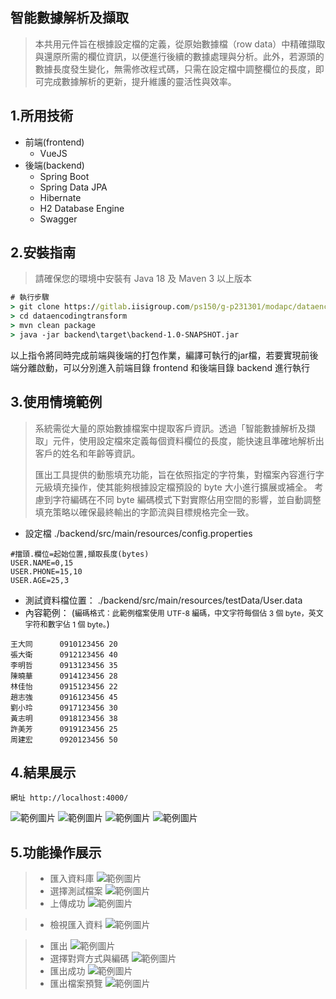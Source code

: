## 智能數據解析及擷取

> 本共用元件旨在根據設定檔的定義，從原始數據檔（row
> data）中精確擷取與還原所需的欄位資訊，以便進行後續的數據處理與分析。此外，若源頭的數據長度發生變化，無需修改程式碼，只需在設定檔中調整欄位的長度，即可完成數據解析的更新，提升維護的靈活性與效率。
>

## 1.所用技術
* 前端(frontend)
  - VueJS
* 後端(backend)
  - Spring Boot
  - Spring Data JPA
  - Hibernate
  - H2 Database Engine
  - Swagger

## 2.安裝指南
> 請確保您的環境中安裝有 Java 18 及 Maven 3 以上版本

```bat
# 執行步驟
> git clone https://gitlab.iisigroup.com/ps150/g-p231301/modapc/dataencodingtransform.git
> cd dataencodingtransform
> mvn clean package 
> java -jar backend\target\backend-1.0-SNAPSHOT.jar
```
以上指令將同時完成前端與後端的打包作業，編譯可執行的jar檔，若要實現前後端分離啟動，可以分別進入前端目錄 frontend 和後端目錄 backend 進行執行
## 3.使用情境範例

> 系統需從大量的原始數據檔案中提取客戶資訊。透過「智能數據解析及擷取」元件，使用設定檔來定義每個資料欄位的長度，能快速且準確地解析出客戶的姓名和年齡等資訊。
>
> 匯出工具提供的動態填充功能，旨在依照指定的字符集，對檔案內容進行字元級填充操作，使其能夠根據設定檔預設的 byte 大小進行擴展或補全。
> 考慮到字符編碼在不同 byte 編碼模式下對實際佔用空間的影響，並自動調整填充策略以確保最終輸出的字節流與目標規格完全一致。

- 設定檔 ./backend/src/main/resources/config.properties

```properties
#擋頭.欄位=起始位置,擷取長度(bytes)
USER.NAME=0,15
USER.PHONE=15,10
USER.AGE=25,3
```

- 測試資料檔位置：
  ./backend/src/main/resources/testData/User.data
- 內容範例：
  (<span style="font-size:12px;">編碼格式：此範例檔案使用 UTF-8 編碼，中文字符每個佔 3 個 byte，英文字符和數字佔 1 個
  byte。</span>)

```plaintext
王大同      0910123456 20
張大衛      0912123456 40
李明哲      0913123456 35
陳曉華      0914123456 28
林佳怡      0915123456 22
趙志強      0916123456 45
劉小玲      0917123456 30
黃志明      0918123456 38
許美芳      0919123456 25
周建宏      0920123456 50           
```

## 4.結果展示
```plaintext
網址 http://localhost:4000/
```
![範例圖片](images/Entry.png)
![範例圖片](images/Import_Data.png)
![範例圖片](images/Data_Overview.png)
![範例圖片](images/Export_Data.png)

## 5.功能操作展示
> - 匯入資料庫
  ![範例圖片](images/Import_Data.png)
> - 選擇測試檔案
  ![範例圖片](images/Import_Test_Data.png)
> - 上傳成功
  ![範例圖片](images/Upload_Success.png)

> - 檢視匯入資料
  ![範例圖片](images/Data_Import_Success_Overview.png)

> - 匯出
  ![範例圖片](images/Export_Data.png)
>- 選擇對齊方式與編碼
  ![範例圖片](images/Export_Selection.png)
>- 匯出成功
  ![範例圖片](images/Export_Success.png)
>- 匯出檔案預覽
  ![範例圖片](images/Export_File.png)